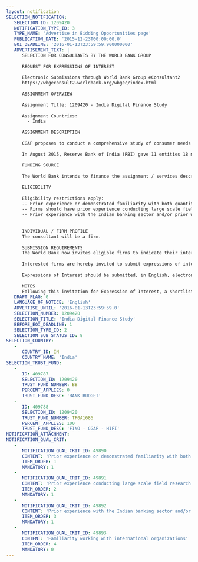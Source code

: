 ```yaml
---
layout: notification
SELECTION_NOTIFICATION: 
   SELECTION_ID: 1209420
   NOTIFICATION_TYPE_ID: 3
   TYPE_NAME: 'Advertise in Bidding Opportunities page'
   PUBLICATION_DATE: '2015-12-23T00:00:00.0'
   EOI_DEADLINE: '2016-01-13T23:59:59.900000000'
   ADVERTISEMENT_TEXT: |
      SELECTION FOR CONSULTANTS BY THE WORLD BANK GROUP
      
      REQUEST FOR EXPRESSIONS OF INTEREST
      
      Electronic Submissions through World Bank Group eConsultant2
      https://wbgeconsult2.worldbank.org/wbgec/index.html
      
      ASSIGNMENT OVERVIEW
      
      Assignment Title: 1209420 - India Digital Finance Study
      
      Assignment Countries:
        - India
      
      ASSIGNMENT DESCRIPTION
      
      CGAP proposes to conduct a comprehensive study of consumer needs in select geographies as part of support to payments banks in India. The goal of the study is to: (1) develop a deep understanding of the daily financial transactions, savings and payments needs of low-income households, merchants and micro-SMEs (2) identify financial use patterns which could be useful to developing services for such target audiences; (3) investigate specific behaviors related to nano-credit, micro-savings, digital payments at merchants, e-commerce. Geographies may include urban and rural areas of Bihar, Gujarat, Maharashtra, Punjab, Rajasthan, Telangana (or AP), and Uttar Pradesh. 
      
      In August 2015, Reserve Bank of India (RBI) gave 11 entities 18 months to set-up payments banks, a new banking license that allows providers to offer only payments and deposit services while serving as a channel for credit and more.Payments bank presents an unprecedented global learning opportunity in financial inclusion. As a regulatory approach, the payments banks license is game-changing. Arguably, the payments banks regulations go further than most similar international regulations applicable to non-banks making it possible for a range of existing non-bank actors to be licensed as banks, directly regulated by the central bank with ability to offer a bank account, deposit services, with access to and full participation in the national payment system, access to interbank markets for temporary liquidity management, and without restrictions on being an agent for other banks for credit and other services. 
      
      FUNDING SOURCE
      
      The World Bank intends to finance the assignment / services described below under a designated trust fund.
      
      ELIGIBILITY
      
      Eligibility restrictions apply:
      -- Prior experience or demonstrated familiarity with both quantitative and qualitative research methods, including household and individual in-depth interviews.
      -- Firms should have prior experience conducting large scale field research in both urban and rural geographies in India; specifically in at least three of the following states: Bihar, Gujarat, Maharashtra, Punjab, Rajasthan, Telangana (or AP), and Uttar Pradesh
      -- Prior experience with the Indian banking sector and/or prior work on financial inclusion especially working directly with businesses
      
      
      INDIVIDUAL / FIRM PROFILE
      The consultant will be a firm. 
      
      SUBMISSION REQUIREMENTS
      The World Bank now invites eligible firms to indicate their interest in providing the services.  Interested firms must provide information indicating that they are qualified to perform the services (brochures, description of similar assignments, experience in similar conditions, availability of appropriate skills among staff, etc. for firms; CV and cover letter for individuals).  Please note that the total size of all attachments should be less than 5MB.  Consultants may associate to enhance their qualifications.
      
      Interested firms are hereby invited to submit expressions of interest.
      
      Expressions of Interest should be submitted, in English, electronically through World Bank Group eTendering (https://wbgeconsult2.worldbank.org/wbgec/index.html)
      
      NOTES
      Following this invitation for Expression of Interest, a shortlist of qualified firms will be formally invited to submit proposals.  Shortlisting and selection will be subject to the availability of funding.
   DRAFT_FLAG: 0
   LANGUAGE_OF_NOTICE: 'English'
   ADVERTISE_UNTIL: '2016-01-13T23:59:59.0'
   SELECTION_NUMBER: 1209420
   SELECTION_TITLE: 'India Digital Finance Study'
   BEFORE_EOI_DEADLINE: 1
   SELECTION_TYPE_ID: 2
   SELECTION_SUB_STATUS_ID: 8
SELECTION_COUNTRY: 
   - 
      COUNTRY_ID: IN
      COUNTRY_NAME: 'India'
SELECTION_TRUST_FUND: 
   - 
      ID: 409787
      SELECTION_ID: 1209420
      TRUST_FUND_NUMBER: BB
      PERCENT_APPLIES: 0
      TRUST_FUND_DESC: 'BANK BUDGET'
   - 
      ID: 409788
      SELECTION_ID: 1209420
      TRUST_FUND_NUMBER: TF0A1686
      PERCENT_APPLIES: 100
      TRUST_FUND_DESC: 'FINO - CGAP - HIFI'
NOTIFICATION_ATTACHMENT: 
NOTIFICATION_QUAL_CRIT: 
   - 
      NOTIFICATION_QUAL_CRIT_ID: 49890
      CONTENT: 'Prior experience or demonstrated familiarity with both quantitative and qualitative research methods, including household and individual in-depth interviews.'
      ITEM_ORDER: 1
      MANDATORY: 1
   - 
      NOTIFICATION_QUAL_CRIT_ID: 49891
      CONTENT: 'Prior experience conducting large scale field research in both urban and rural geographies in India; specifically in at least three of the following states: Bihar, Gujarat, Maharashtra, Punjab, Rajasthan, Telangana (or AP), and Uttar Pradesh.'
      ITEM_ORDER: 2
      MANDATORY: 1
   - 
      NOTIFICATION_QUAL_CRIT_ID: 49892
      CONTENT: 'Prior experience with the Indian banking sector and/or prior work on financial inclusion especially directly with businesses'
      ITEM_ORDER: 3
      MANDATORY: 1
   - 
      NOTIFICATION_QUAL_CRIT_ID: 49893
      CONTENT: 'Familiarity working with international organizations'
      ITEM_ORDER: 4
      MANDATORY: 0
---
```

